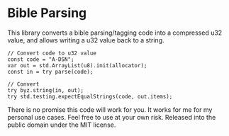 # Bible Parsing

This library converts a bible parsing/tagging code into a compressed
u32 value, and allows writing a u32 value back to a string.

    // Convert code to u32 value
    const code = "A-DSN";
    var out = std.ArrayList(u8).init(allocator);
    const in = try parse(code);

    // Convert 
    try byz.string(in, out);
    try std.testing.expectEqualStrings(code, out.items);

There is no promise this code will work for you. It works for me for
my personal use cases. Feel free to use at your own risk. Released
into the public domain under the MIT license.
